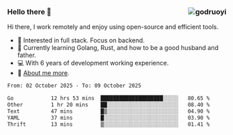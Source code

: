 ### Hello there 👋 <img align="right" src="https://github-readme-stats.vercel.app/api?username=godruoyi&show_icons=true" alt="godruoyi" />

Hi there, I work remotely and enjoy using open-source and efficient tools.

- 🔭 Interested in full stack. Focus on backend.
- 🌱 Currently learning Golang, Rust, and how to be a good husband and father.
- 💻 With 6 years of development working experience.
- 👒 [About me more](https://godruoyi.com/posts/about-godruoyi).



<!--START_SECTION:waka-->

```txt
From: 02 October 2025 - To: 09 October 2025

Go            12 hrs 53 mins  ████████████████████░░░░░   80.65 %
Other         1 hr 20 mins    ██░░░░░░░░░░░░░░░░░░░░░░░   08.40 %
Text          47 mins         █▒░░░░░░░░░░░░░░░░░░░░░░░   04.90 %
YAML          37 mins         █░░░░░░░░░░░░░░░░░░░░░░░░   03.90 %
Thrift        13 mins         ▒░░░░░░░░░░░░░░░░░░░░░░░░   01.41 %
```

<!--END_SECTION:waka-->
